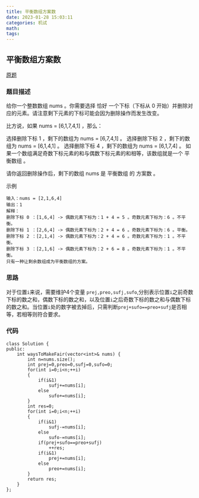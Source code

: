 ```yaml
---
title: 平衡数组方案数
date: 2023-01-28 15:03:11
categories: 机试
math:
tags:
---
```

## 平衡数组方案数
[原题](https://leetcode.cn/problems/ways-to-make-a-fair-array/description/)
### 题目描述
给你一个整数数组 nums 。你需要选择 恰好 一个下标（下标从 0 开始）并删除对应的元素。请注意剩下元素的下标可能会因为删除操作而发生改变。

比方说，如果 nums = [6,1,7,4,1] ，那么：

选择删除下标 1 ，剩下的数组为 nums = [6,7,4,1] 。
选择删除下标 2 ，剩下的数组为 nums = [6,1,4,1] 。
选择删除下标 4 ，剩下的数组为 nums = [6,1,7,4] 。
如果一个数组满足奇数下标元素的和与偶数下标元素的和相等，该数组就是一个 平衡数组 。

请你返回删除操作后，剩下的数组 nums 是 平衡数组 的 方案数 。

示例
```
输入：nums = [2,1,6,4]
输出：1
解释：
删除下标 0 ：[1,6,4] -> 偶数元素下标为：1 + 4 = 5 。奇数元素下标为：6 。不平衡。
删除下标 1 ：[2,6,4] -> 偶数元素下标为：2 + 4 = 6 。奇数元素下标为：6 。平衡。
删除下标 2 ：[2,1,4] -> 偶数元素下标为：2 + 4 = 6 。奇数元素下标为：1 。不平衡。
删除下标 3 ：[2,1,6] -> 偶数元素下标为：2 + 6 = 8 。奇数元素下标为：1 。不平衡。
只有一种让剩余数组成为平衡数组的方案。
```
### 思路
对于位置`i`来说，需要维护4个变量 `prej,preo,sufj,sufo`,分别表示位置`i`之前奇数下标的数之和，偶数下标的数之和，以及位置`i`之后奇数下标的数之和与偶数下标的数之和。当位置`i`处的数字被去掉后，只需判断`prej+sufo==preo+sufj`是否相等，若相等则符合要求。
### 代码
```
class Solution {
public:
    int waysToMakeFair(vector<int>& nums) {
        int n=nums.size();
        int prej=0,preo=0,sufj=0,sufo=0;
        for(int i=0;i<n;++i)
        {
            if(i&1)
                sufj+=nums[i];
            else
                sufo+=nums[i];
        }
        int res=0;
        for(int i=0;i<n;++i)
        {
            if(i&1)
                sufj-=nums[i];
            else
                sufo-=nums[i];
            if(prej+sufo==preo+sufj)
                ++res;
            if(i&1)
                prej+=nums[i];
            else
                preo+=nums[i];
        }
        return res;
    }
};
```
